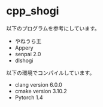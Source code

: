 # cpp_shogi
以下のプログラムを参考にしています。
- やねうら王
- Appery
- senpai 2.0
- dlshogi

以下の環境でコンパイルしています。
- clang version 6.0.0
- cmake version 3.10.2
- Pytorch 1.4

